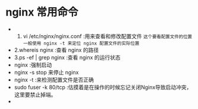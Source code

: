 # nginx 常用命令
* 1. vi /etc/nginx/nginx.conf :用来查看和修改配置文件
 `这个要看配置文件的位置 一般使用 nginx -t 来定位 nginx 配置文件的实际位置`
* 2.whereis nginx :查看 nginx 的路径
* 3.ps -ef | grep nginx :查看 nginx 的运行状态
* nginx :强制启动
* nginx -s stop 来停止 nginx
* nginx -t :来检测配置文件是否正确
* sudo fuser -k 80/tcp :估摸着是在操作的时候忘记关闭Nginx导致启动冲突，这里要禁止掉端。
* 
